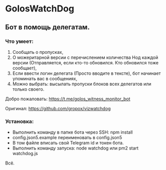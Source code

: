# GolosWatchDog
## Бот в помощь делегатам.

### Что умеет:
1. Сообщать о пропусках,
2. О можеритарной версии с перечислением количества Нод каждой версии (Отправляется, если кто-то обновился. Кто обновился тоже сообщает),
3. Если ввести логин делегата (Просто вводите в тексте), бот начинает упоминать вас в сообщениях,
4. Можно выбрать: высылать пропуски блоков всех делегатов или только своего.

Добро пожаловать: https://t.me/golos_witness_monitor_bot

Оригинал: https://github.com/gropox/vizwatchdog

### Установка:
- Выполнить команду в папке бота через SSH:
npm install
- config.json5.example переименовать в config.json5
- В том файле вписать свой Telegram id и токен бота.
- Выполнить команду запуска:
node watchdog
или
pm2 start watchdog.js

Всё.